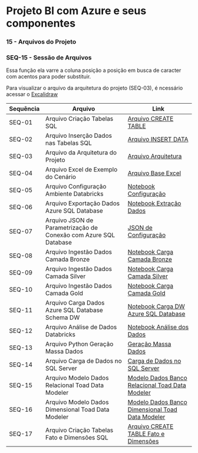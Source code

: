 # Projeto BI com Azure e seus componentes

### 15 - Arquivos do Projeto

### SEQ-15 - Sessão de Arquivos

Essa função ela varre a coluna posição a posição em busca de caracter com acentos para poder substituir.

Para visualizar o arquivo da arquitetura do projeto (SEQ-03), é ncessário acessar o [Excalidraw](https://excalidraw.com/)

|Sequência|Arquivo|Link
|---|---|---|
| SEQ-01 | Arquivo Criação Tabelas SQL | [Arquivo CREATE TABLE](https://github.com/dbaassists/Projeto_BI_Zero_TO_DW/blob/main/01_SCRIPT_SQL/00_CREATE_TABLE.sql) |
| SEQ-02 | Arquivo Inserção Dados nas Tabelas SQL | [Arquivo INSERT DATA](https://github.com/dbaassists/Projeto_BI_Zero_TO_DW/blob/main/01_SCRIPT_SQL/01_INSERT_DADOS.sql) |
| SEQ-03 | Arquivo da Arquitetura do Projeto | [Arquivo Arquitetura](https://github.com/dbaassists/Projeto_BI_Zero_TO_DW/blob/main/03_MATERIAL_APOIO/arquitetura_medalhao.excalidraw) |
| SEQ-04 | Arquivo Excel de Exemplo do Cenário | [Arquivo Base Excel](https://github.com/dbaassists/Projeto_BI_Zero_TO_DW/blob/main/03_MATERIAL_APOIO/EXEMPLO_CURSO.xlsx) |
| SEQ-05 | Arquivo Configuração Ambiente Databricks | [Notebook Configuração](https://github.com/dbaassists/Projeto_BI_Zero_TO_DW/blob/main/02_NOTEBOOK/00_configuracao_ambiente.ipynb) |
| SEQ-06 | Arquivo Exportação Dados Azure SQL Database | [Notebook Extração Dados](https://github.com/dbaassists/Projeto_BI_Zero_TO_DW/blob/main/02_NOTEBOOK/01_ingestao_dados_azure_sql.ipynb) |
| SEQ-07 | Arquivo JSON de Parametrização de Conexão com Azure SQL Database | [JSON de Configuração](https://github.com/dbaassists/Projeto_BI_Zero_TO_DW/blob/main/04_ARQUIVO_CONFIG/config_azure_sql.json) |
| SEQ-08 | Arquivo Ingestão Dados Camada Bronze | [Notebook Carga Camada Bronze](https://github.com/dbaassists/Projeto_BI_Zero_TO_DW/blob/main/02_NOTEBOOK/02_ingestao_camada_bronze.ipynb) |
| SEQ-09 | Arquivo Ingestão Dados Camada Silver | [Notebook Carga Camada Silver](https://github.com/dbaassists/Projeto_BI_Zero_TO_DW/blob/main/02_NOTEBOOK/03_ingestao_camada_silver.ipynb) |
| SEQ-10 | Arquivo Ingestão Dados Camada Gold | [Notebook Carga Camada Gold](https://github.com/dbaassists/Projeto_BI_Zero_TO_DW/blob/main/02_NOTEBOOK/04_ingestao_camada_gold.ipynb) |
| SEQ-11 | Arquivo Carga Dados Azure SQL Database Schema DW | [Notebook Carga DW Azure SQL Database](https://github.com/dbaassists/Projeto_BI_Zero_TO_DW/blob/main/02_NOTEBOOK/05_carga_dados_sql_dw.ipynb) |
| SEQ-12 | Arquivo Análise de Dados Databricks | [Notebook Análise dos Dados](https://github.com/dbaassists/Projeto_BI_Zero_TO_DW/blob/main/02_NOTEBOOK/06_analise_dados.ipynb) |
| SEQ-13 | Arquivo Python Geração Massa Dados  | [Geração Massa Dados](https://github.com/dbaassists/Projeto_BI_Zero_TO_DW/blob/main/03_MATERIAL_APOIO/Python/gera_dados.py) |
| SEQ-14 | Arquivo Carga de Dados no SQL Server | [Carga de Dados no SQL Server](https://github.com/dbaassists/Projeto_BI_Zero_TO_DW/blob/main/03_MATERIAL_APOIO/Python/carga_dados.py) |
| SEQ-15 | Arquivo Modelo Dados Relacional Toad Data Modeler | [Modelo Dados Banco Relacional Toad Data Modeler](https://github.com/dbaassists/Projeto_BI_Zero_TO_DW/blob/main/03_MATERIAL_APOIO/MODELO_DADOS.png) |
| SEQ-16 | Arquivo Modelo Dados Dimensional Toad Data Modeler | [Modelo Dados Banco Dimensional Toad Data Modeler](https://github.com/dbaassists/Projeto_BI_Zero_TO_DW/blob/main/03_MATERIAL_APOIO/MODELO_DADOS_DIMENSIONAL.png) 
| SEQ-17 | Arquivo Criação Tabelas Fato e Dimensões SQL | [Arquivo CREATE TABLE Fato e Dimensões](https://github.com/dbaassists/Projeto_BI_Zero_TO_DW/blob/main/01_SCRIPT_SQL/00_CREATE_TABLE_DIMENSIONAL.sql) |